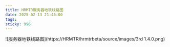 ```yaml
---
title: HRMTR服务器地铁线路图
date: 2025-02-13 21:46:00
tags:
sticky: 996
---
```

![服务器地铁线路图](https://HRMTR/hrmtrbeta/source/images/3rd 1.4.0.png)